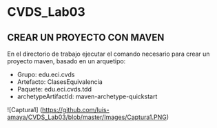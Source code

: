 # CVDS_Lab03

## CREAR UN PROYECTO CON MAVEN

En el directorio de trabajo ejecutar el comando necesario para crear un proyecto maven, basado en un arquetipo:
- Grupo: edu.eci.cvds
- Artefacto: ClasesEquivalencia
- Paquete: edu.eci.cvds.tdd
- archetypeArtifactId: maven-archetype-quickstart

![Captura1]
(https://github.com/luis-amaya/CVDS_Lab03/blob/master/Images/Captura1.PNG)
